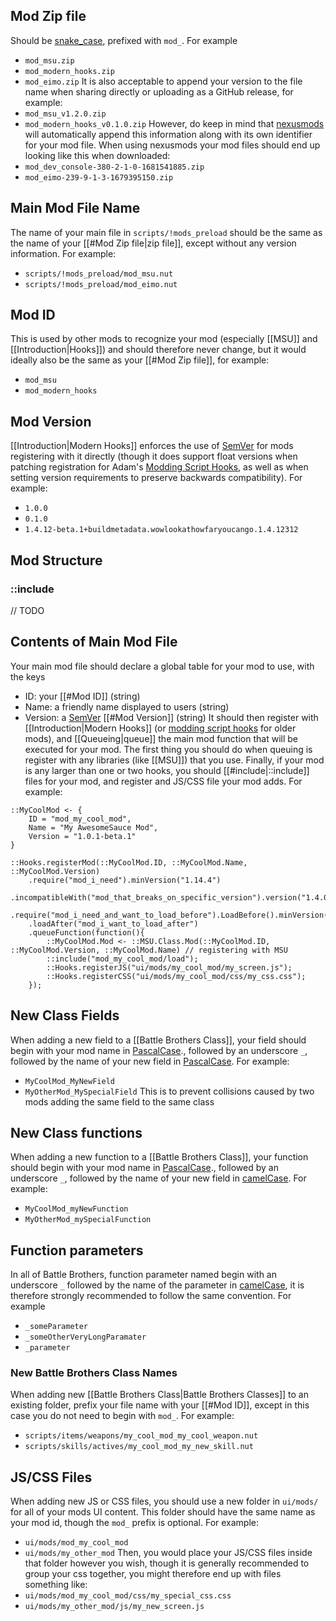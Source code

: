 ## Mod Zip file
Should be [snake_case](https://en.wikipedia.org/wiki/Snake_case), prefixed with `mod_`. For example
- `mod_msu.zip`
- `mod_modern_hooks.zip`
- `mod_eimo.zip`
It is also acceptable to append your version to the file name when sharing directly or uploading as a GitHub release, for example:
- `mod_msu_v1.2.0.zip`
- `mod_modern_hooks_v0.1.0.zip`
However, do keep in mind that [nexusmods](https://www.nexusmods.com/) will automatically append this information along with its own identifier for your mod file. When using nexusmods your mod files should end up looking like this when downloaded:
- `mod_dev_console-380-2-1-0-1681541885.zip`
- `mod_eimo-239-9-1-3-1679395150.zip`

## Main Mod File Name
The name of your main file in `scripts/!mods_preload` should be the same as the name of your [[#Mod Zip file|zip file]], except without any version information. For example:
- `scripts/!mods_preload/mod_msu.nut`
- `scripts/!mods_preload/mod_eimo.nut`

## Mod ID
This is used by other mods to recognize your mod (especially [[MSU]] and [[Introduction|Hooks]]) and should therefore never change, but it would ideally also be the same as your [[#Mod Zip file]], for example:
- `mod_msu`
- `mod_modern_hooks`

## Mod Version
[[Introduction|Modern Hooks]] enforces the use of [SemVer](https://semver.org/) for mods registering with it directly (though it does support float versions when patching registration for Adam's [Modding Script Hooks](https://www.nexusmods.com/battlebrothers/mods/42), as well as when setting version requirements to preserve backwards compatibility). For example:
- `1.0.0`
- `0.1.0`
- `1.4.12-beta.1+buildmetadata.wowlookathowfaryoucango.1.4.12312`

## Mod Structure

### ::include
// TODO

## Contents of Main Mod File
Your main mod file should declare a global table for your mod to use, with the keys
- ID: your [[#Mod ID]] (string)
- Name: a friendly name displayed to users (string)
- Version: a [SemVer](https://semver.org/) [[#Mod Version]] (string)
It should then register with [[Introduction|Modern Hooks]] (or [modding script hooks](https://www.nexusmods.com/battlebrothers/mods/42) for older mods), and [[Queueing|queue]] the main mod function that will be executed for your mod. The first thing you should do when queuing is register with any libraries (like [[MSU]]) that you use. Finally, if your mod is any larger than one or two hooks, you should [[#include|::include]] files for your mod, and register and JS/CSS file your mod adds. For example:
```squirrel
::MyCoolMod <- {
	ID = "mod_my_cool_mod",
	Name = "My AwesomeSauce Mod",
	Version = "1.0.1-beta.1"
}

::Hooks.registerMod(::MyCoolMod.ID, ::MyCoolMod.Name, ::MyCoolMod.Version)
	.require("mod_i_need").minVersion("1.14.4")
	.incompatibleWith("mod_that_breaks_on_specific_version").version("1.4.0")
	.require("mod_i_need_and_want_to_load_before").LoadBefore().minVersion("1.14.4")
	.loadAfter("mod_i_want_to_load_after")
	.queueFunction(function(){
		::MyCoolMod.Mod <- ::MSU.Class.Mod(::MyCoolMod.ID, ::MyCoolMod.Version, ::MyCoolMod.Name) // registering with MSU
		::include("mod_my_cool_mod/load");
		::Hooks.registerJS("ui/mods/my_cool_mod/my_screen.js");
		::Hooks.registerCSS("ui/mods/my_cool_mod/css/my_css.css");
	});
```

## New Class Fields
When adding a new field to a [[Battle Brothers Class]], your field should begin with your mod name in [PascalCase](https://techterms.com/definition/pascalcase)., followed by an underscore `_`, followed by the name of your new field in [PascalCase](https://techterms.com/definition/pascalcase). For example:
- `MyCoolMod_MyNewField`
- `MyOtherMod_MySpecialField`
This is to prevent collisions caused by two mods adding the same field to the same class

## New Class functions
When adding a new function to a [[Battle Brothers Class]], your function should begin with your mod name in [PascalCase](https://techterms.com/definition/pascalcase)., followed by an underscore `_`, followed by the name of your new field in [camelCase](https://techterms.com/definition/camelcase). For example:
- `MyCoolMod_myNewFunction`
- `MyOtherMod_mySpecialFunction`

## Function parameters
In all of Battle Brothers, function parameter named begin with an underscore `_` followed by the name of the parameter in [camelCase](https://techterms.com/definition/camelcase), it is therefore strongly recommended to follow the same convention. For example
- `_someParameter`
- `_someOtherVeryLongParamater`
- `_parameter`

### New Battle Brothers Class Names
When adding new [[Battle Brothers Class|Battle Brothers Classes]] to an existing folder, prefix your file name with your [[#Mod ID]], except in this case you do not need to begin with `mod_`. For example:
- `scripts/items/weapons/my_cool_mod_my_cool_weapon.nut`
- `scripts/skills/actives/my_cool_mod_my_new_skill.nut`

## JS/CSS Files
When adding new JS or CSS files, you should use a new folder in `ui/mods/` for all of your mods UI content. This folder should have the same name as your mod id, though the `mod_` prefix is optional. For example:
- `ui/mods/mod_my_cool_mod`
- `ui/mods/my_other_mod`
Then, you would place your JS/CSS files inside that folder however you wish, though it is generally recommended to group your css together, you might therefore end up with files something like:
- `ui/mods/mod_my_cool_mod/css/my_special_css.css`
- `ui/mods/my_other_mod/js/my_new_screen.js`


